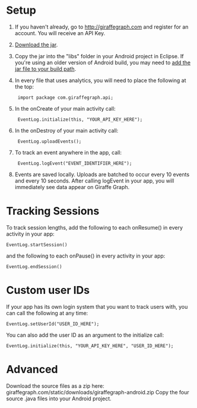 # Setup #
1. If you haven't already, go to http://giraffegraph.com and register for an account. You will receive an API Key.
2. [Download the jar](http://giraffegraph.com/static/downloads/giraffegraph-android.jar).
3. Copy the jar into the "libs" folder in your Android project in Eclipse. If you're using an older version of Android build, you may need to [add the jar file to your build path](http://stackoverflow.com/questions/3280353/how-to-import-a-jar-in-eclipse).
4. In every file that uses analytics, you will need to place the following at the top:

        import package com.giraffegraph.api;

5. In the onCreate of your main activity call:

        EventLog.initialize(this, "YOUR_API_KEY_HERE");

6. In the onDestroy of your main activity call:

        EventLog.uploadEvents();

7. To track an event anywhere in the app, call:

        EventLog.logEvent("EVENT_IDENTIFIER_HERE");

8. Events are saved locally. Uploads are batched to occur every 10 events and every 10 seconds. After calling logEvent in your app, you will immediately see data appear on Giraffe Graph.

# Tracking Sessions #

To track session lengths, add the following to each onResume() in every activity in your app:

    EventLog.startSession() 

and the following to each onPause() in every activity in your app:

    EventLog.endSession()

# Custom user IDs #

If your app has its own login system that you want to track users with, you can call the following at any time:

    EventLog.setUserId("USER_ID_HERE");

You can also add the user ID as an argument to the initialize call:

    EventLog.initialize(this, "YOUR_API_KEY_HERE", "USER_ID_HERE");

# Advanced #

Download the source files as a zip here: giraffegraph.com/static/downloads/giraffegraph-android.zip
Copy the four source .java files into your Android project.
